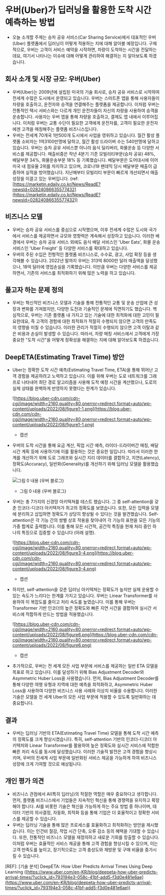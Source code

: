 # 우버(Uber)가 딥러닝을 활용한 도착 시간 예측하는 방법

- 오늘 소개할 주제는 승차 공유 서비스(Car Sharing Service)에서 대표적인 우버(Uber) 플랫폼에서 딥러닝이 어떻게 적용하는 지에 대해 알아볼 예정입니다. 구체적으로, 우버는 고객이 서비스 예약을 시작하면, 차량이 도착하는 시간을 전달하는데요, 여기서 나타나는 이슈에 대해 어떻게 관리하여 해결하는 지 알아보도록 하겠습니다.

## 회사 소개 및 시장 규모: 우버(Uber)

- 우버(Uber)는 2009년에 설립된 미국의 기술 회사로, 승차 공유 서비스로 시작하여 전세계 수많은 도시에서 운영되고 있습니다. 우버는 스마트폰 앱을 통해 사용자들이 차량을 호출하고, 운전자와 승객을 연결해주는 플랫폼을 제공합니다. 이처럼 우버는 전통적인 택시 서비스와는 다르게 개인 운전자들이 자신의 차량을 사용하여 승객을 운송합니다. 사용자는 우버 앱을 통해 차량을 호출하고, 결제도 앱 내에서 이루어집니다. 이처럼 우버는 교통 수단이 필요한 고객에게 운전자를, 고객이 필요한 운전자에겐 고객을 매칭해주는 플랫폼 비즈니스입니다.
- 우버는 전세계 70개국 1만500개 도시에서 사업을 영위하고 있습니다. 월간 활성 플랫폼 소비자는 1억3100만명에 달하고, 월간 활성 드라이버 수는 540만명에 달하고 있습니다. 우버는 승차 공유 서비스뿐 아니라 음식 딜리버리, 화물운송 등 다양한 서비스를 제공합니다. 매출비중은 작년 4분기 기준 모빌리티부문(승차 공유) 48%, 배달부문 34%, 화물운송부문 18% 등 기록했습니다. 배달부문은 도어대시에 이어 미국 내 점유율 2위를 차지하고 있으며, 코로나19 팬데믹 당시 배달부문 매출이 급증하며 실적을 방어했습니다. 지난해부터 모빌리티 부문이 빠르게 개선되면서 매출 성장을 이끌고 있는 우버입니다. (ref: [https://marketin.edaily.co.kr/News/ReadE?newsId=02824086635577432](https://marketin.edaily.co.kr/News/ReadE?newsId=02824086635577432))

## 비즈니스 모델

- 우버는 승차 공유 서비스를 중심으로 시작했으며, 이후 전세계 수많은 도시와 국가에서 서비스를 제공하면서 규모와 영향력은 계속해서 성장하고 있습니다. 이러한 배경에서 우버는 승차 공유 서비스 외에도 음식 배달 서비스인 'Uber Eats', 화물 운송 서비스인 'Uber Freight' 등 다양한 서비스를 확대하고 있습니다.
- 우버의 주된 수입은 전형적인 플랫폼 비즈니스로, 수수료, 광고, 사업 확장 등을 생각해볼 수 있습니다. 2022년 말까지 우버는 313억 8000만 달러 매출액을 달성했으나, 18억 달러에 영업손실을 기록했습니다. 이만큼 우버는 다양한 서비스를 제공하면서, 기존의 서비스를 최적화하기 위해 많은 노력을 하고 있습니다.

## 풀고자 하는 문제 정의

- 우버는 혁신적인 비즈니스 모델과 기술을 통해 전통적인 교통 및 운송 산업에 큰 성장과 변화를 가져왔지만, 다양한 도전과 기술적인 문제에 직면하기도 했습니다. 핵심적으로, 우버는 기존 플랫폼 내 가지고 있는 기술에 대한 최적화에 대한 고민이 필요한데요, 즉 고객의 경험에 대한 최적화가 적절히 수행되지 않으면 고객의 만족도의 영향을 미칠 수 있습니다. 이러한 관리가 적절히 수행되지 않으면 고객 이탈과 같은 비용과 손실이 발생할 수 있습니다. 따라서, 차량 매칭 서비스에서 고객에게 가장 중요한 "도착 시간"을 어떻게 정확성을 해결하는 지에 대해 알아보도록 하겠습니다.

## DeepETA(Estimating Travel Time) 방안

- Uber는 정확한 도착 시간 예측(Estimating Travel Time, ETA)을 통해 뛰어난 고객 경험을 제공하려고 노력하고 있습니다. 이를 위해 우버는 도로 네트워크를 그래프로 나타내어 최단 경로 알고리즘을 사용해 도착 예정 시간을 계산했으나, 도로의 실제 상태를 완벽하게 반영하지 못했다는 한계가 있습니다.

    ![https://blog.uber-cdn.com/cdn-cgi/image/width=2160,quality=80,onerror=redirect,format=auto/wp-content/uploads/2022/08/figure1-1.png](https://blog.uber-cdn.com/cdn-cgi/image/width=2160,quality=80,onerror=redirect,format=auto/wp-content/uploads/2022/08/figure1-1.png)
    - 캡션

    
- 우버의 도착 시간을 통해 요금 계산, 픽업 시간 예측, 라이더-드라이버간 매칭, 배달시간 계획 등에 사용하기에 이를 활용하는 것은 중요한 일입니다. 따라서 이러한 한계를 개선하기 위해 도로 그래프와 실시간 지리 데이터를 결합하고, 지연(Latency), 정확도(Accuracy), 일반화(Generality)를 개선하기 위해 딥러닝 모델을 활용했습니다.

    ![그림 0 내용 (우버 블로그)](https://blog.uber-cdn.com/cdn-cgi/image/width=2160,quality=80,onerror=redirect,format=auto/wp-content/uploads/2022/08/figure2-3.png)
    - 그림 0 내용 (우버 블로그)

- 우버는 총 7가지의 신경망 아키텍쳐를 테스트 했습니다. 그 중 self-attention을 갖춘 인코더-디코더 아키텍처가 최고의 정확도를 보였습니다. 또한, 모든 입력을 모델에 분리하고 삽입하면 정확도가 상당히 향상될 수 있다는 것을 발견했습니다. Self-attention은 각 기능 간의 쌍별 상호 작용을 찾아내어 각 기능의 표현을 모든 기능의 가중 합계로 출력합니다. 이를 통해 모든 시간적, 공간적 특징을 현재 처리 중인 하나의 특징으로 집중할 수 있습니다 (아래 설명).
   
    ![https://blog.uber-cdn.com/cdn-cgi/image/width=2160,quality=80,onerror=redirect,format=auto/wp-content/uploads/2022/08/figure3-4.png](https://blog.uber-cdn.com/cdn-cgi/image/width=2160,quality=80,onerror=redirect,format=auto/wp-content/uploads/2022/08/figure3-4.png)
    - 캡션 
    
- 하지만, self-attention을 갖춘 딥러닝 아키텍쳐는 정확도가 높지만 실제 운용할 수 있는 속도가 느리다는 한계를 가지고 있습니다. 우버는 Linear Transformer를 사용하여 이 복잡도를 줄이고 처리 속도를 높였습니다. 이를 통해 우버는 Transformer 기반 인코더의 높은 정확도와 빠른 지연 시간을 결합하여 실시간 서비스에 적합하게 만드는 방법을 적용했습니다.
    
    ![https://blog.uber-cdn.com/cdn-cgi/image/width=2160,quality=80,onerror=redirect,format=auto/wp-content/uploads/2022/08/figure6.png](https://blog.uber-cdn.com/cdn-cgi/image/width=2160,quality=80,onerror=redirect,format=auto/wp-content/uploads/2022/08/figure6.png)
    - 캡션
    
- 추가적으로, 우버는 전 세계 모든 사업 부문에 서비스를 제공하는 일반 ETA 모델을 목표로 하고 있습니다. 이를 달성하기 위해 Bias Adjustment Decoder와 Asymmetric Huber Loss을 사용했습니다. 먼저, Bias Adjustment Decoder를 통해 다양한 여행 유형과 지역에 대한 예측을 최적화하고, Asymmetric Huber Loss을 사용하여 다양한 비즈니스 사용 사례와 이상치 비율을 수용합니다. 이러한 기술은 모델을 전 세계 Uber의 모든 사업 부문에 적용할 수 있도록 일반화하는 데 중요합니다.

## 결과

- 우버는 딥러닝 기반의 ETA(Estimating Travel Time) 모델을 통해 도착 시간 예측의 정확도를 크게 향상시켰습니다. 특히, self-attention 기반의 인코더-디코더 아키텍처와 Linear Transformer를 활용하여 높은 정확도와 실시간 서비스에 적합한 빠른 처리 속도를 동시에 달성했습니다. 이러한 기술적 발전은 고객 경험을 향상시키며, 우버의 전세계 사업 부문에 일반화된 서비스 제공을 가능하게 하여 비즈니스 성장에 크게 기여할 것으로 예상됩니다.

## 개인 평가 의견

- 비즈니스 관점에서 AI(특히 딥러닝)의 적절한 역할은 매우 중요하다고 생각합니다. 먼저, 플랫폼 비즈니스에서 기업들은 지속적인 혁신을 통해 경쟁력을 유지하고 확장해야 합니다. AI를 비롯한 기술은 혁신을 가능하게 하는 주요 방법 중 하나이며, 데이터 기반의 의사결정, 자동화, 최적화 등을 통해 기업은 더 효율적이고 정확한 서비스를 제공할 수 있습니다.
- 우버는 딥러닝 기술을 통해 많은 프로세스를 효율화하고 최적화하는 방안을 제시했습니다. 이는 인건비 절감, 작업 시간 단축, 오류 감소 등의 혜택을 기대할 수 있습니다. 또한, 전통적인 비즈니스 모델을 재정의하고 새로운 기회를 창출할 수 있습니다. 이처럼 우버는 효율적인 서비스 제공을 통해 고객 경험을 향상시킬 수 있으며, 이는 고객 만족도를 높이고, 장기적으로는 고객 충성도와 재방문 및 구매 비율을 증가시킬 수 있습니다.

[REF]: [기술 분석] DeepETA: How Uber Predicts Arrival Times Using Deep Learning ([https://www.uber.com/en-KR/blog/deepeta-how-uber-predicts-arrival-times/?uclick_id=793194e3-058c-41bf-add5-f3d0e481e6ae](https://www.uber.com/en-KR/blog/deepeta-how-uber-predicts-arrival-times/?uclick_id=793194e3-058c-41bf-add5-f3d0e481e6ae))
